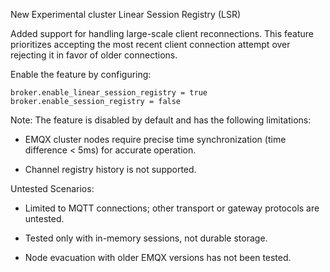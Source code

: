 New Experimental cluster Linear Session Registry (LSR)

Added support for handling large-scale client reconnections. 
This feature prioritizes accepting the most recent client connection attempt over rejecting it in favor of older connections.

Enable the feature by configuring:

```
broker.enable_linear_session_registry = true
broker.enable_session_registry = false
```

Note: The feature is disabled by default and has the following limitations:  

- EMQX cluster nodes require precise time synchronization (time difference < 5ms) for accurate operation.  

- Channel registry history is not supported.

Untested Scenarios:

- Limited to MQTT connections; other transport or gateway protocols are untested.  

- Tested only with in-memory sessions, not durable storage.  

- Node evacuation with older EMQX versions has not been tested.


